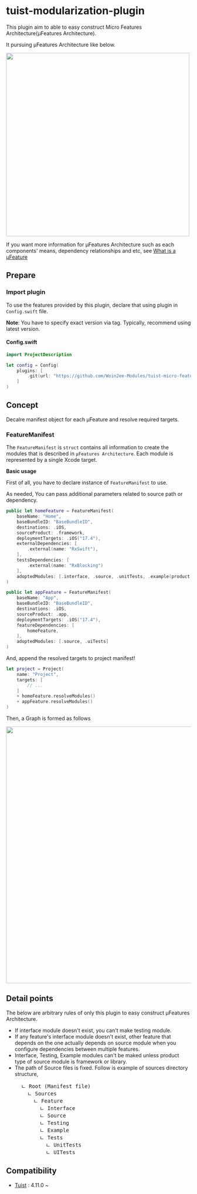 # tuist-modularization-plugin
This plugin aim to able to easy construct Micro Features Architecture(µFeatures Architecture).

It pursuing µFeatures Architecture like below.

<img src="https://github.com/Woin2ee-Modules/tuist-micro-feature-plugin/assets/81426024/d227aba4-27e8-4e51-8f34-4bd823b2f292" width="500">

If you want more information for µFeatures Architecture such as each components' means, dependency relationships and etc, see [What is a µFeature](https://docs.tuist.io/guide/scale/ufeatures-architecture#what-is-a-%CE%BCfeature)

## Prepare

### Import plugin

To use the features provided by this plugin, declare that using plugin in `Config.swift` file.

**Note**: You have to specify exact version via tag. Typically, recommend using latest version.

#### Config.swift

```swift
import ProjectDescription

let config = Config(
    plugins: [
        .git(url: "https://github.com/Woin2ee-Modules/tuist-micro-feature-plugin.git", tag: "0.2.1"),
    ]
)
```

## Concept

Decalre manifest object for each µFeature and resolve required targets.

### FeatureManifest

The `FeatureManifest` is `struct` contains all information to create the modules that is described in `µFeatures Architecture`.
Each module is represented by a single Xcode target.

**Basic usage**

First of all, you have to declare instance of `FeatureManifest` to use.

As needed, You can pass additional parameters related to source path or dependency.

```swift
public let homeFeature = FeatureManifest(
    baseName: "Home",
    baseBundleID: "BaseBundleID",
    destinations: .iOS,
    sourceProduct: .framework,
    deploymentTargets: .iOS("17.4"),
    externalDependencies: [
        .external(name: "RxSwift"),
    ],
    testsDependencies: [
        .external(name: "RxBlocking")
    ],
    adoptedModules: [.interface, .source, .unitTests, .example(product: .app)]
)

public let appFeature = FeatureManifest(
    baseName: "App",
    baseBundleID: "BaseBundleID",
    destinations: .iOS,
    sourceProduct: .app,
    deploymentTargets: .iOS("17.4"),
    featureDependencies: [
        homeFeature,
    ],
    adoptedModules: [.source, .uiTests]
)

```

And, append the resolved targets to project manifest!

```swift
let project = Project(
    name: "Project",
    targets: [
        // ...
    ]
    + homeFeature.resolveModules()
    + appFeature.resolveModules()
)
```

Then, a Graph is formed as follows

<img src="https://github.com/Woin2ee-Modules/tuist-micro-feature-plugin/assets/81426024/6ebaad7f-b1bf-41c1-a46b-14bca4f4e954" width="700">

## Detail points

The below are arbitrary rules of only this plugin to easy construct µFeatures Architecture.

- If interface module doesn't exist, you can't make testing module.
- If any feature's interface module doesn't exist, other feature that depends on the one actually depends on source module when you configure dependencies between multiple features.
- Interface, Testing, Example modules can't be maked unless product type of source module is framework or library.
- The path of Source files is fixed. Follow is example of sources directory structure,
  <pre>
    ㄴ Root (Manifest file)
      ㄴ Sources
        ㄴ Feature
          ㄴ Interface
          ㄴ Source
          ㄴ Testing
          ㄴ Example
          ㄴ Tests
            ㄴ UnitTests
            ㄴ UITests
  </pre>

## Compatibility

- [Tuist](https://github.com/tuist/tuist) : 4.11.0 ~


